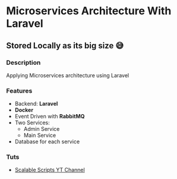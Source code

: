 ﻿# Microservices Architecture With Laravel
 
 ## Stored Locally as its big size :sweat_smile: 
 
 ### Description
Applying Microservices architecture using Laravel

### Features
- Backend: **Laravel**
- **Docker**
- Event Driven with **RabbitMQ**
- Two Services:
  - Admin Service
  - Main Service
- Database for each service

### Tuts
- [Scalable Scripts YT Channel](https://www.youtube.com/playlist?list=PLlameCF3cMEvU6Z_I2miuH7s5IJA_Kagp)
